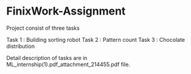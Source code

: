 # FinixWork-Assignment

Project consist of three tasks 

Task 1 : Building sorting robot
Task 2 : Pattern count
Task 3 : Chocolate distribution

Detail description of tasks are in ML_internship(1).pdf_attachment_214455.pdf  file.
 

